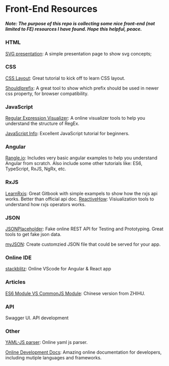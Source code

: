# Front-End Resources

##### Note: The purpose of this repo is collecting some nice front-end (not limited to FE) resources I have found. Hope this helpful, peace.

### HTML
[SVG presentation](https://nelilly.github.io/svg-info/getting-started/#0): A simple presentation page to show svg concepts;

### CSS
[CSS Layout](http://learnlayout.com/): Great tutorial to kick off to learn CSS layout.

[ShouldIprefix](http://shouldiprefix.com/): A great tool to show which prefix should be used in newer css property, for browser compatibility.

### JavaScript
[Regular Expression Visualizer](https://regexper.com/): A online visualizer tools to help you understand the structure of RegEx.

[JavaScript Info](https://javascript.info/): Excellent JavaScript tutorial for beginners.


### Angular
[Rangle.io](https://angular-2-training-book.rangle.io/): Includes very basic angular examples to help you understand Angular from scratch. Also include some other tutorials like: ES6, TypeScript, RxJS, NgRx, etc.

### RxJS
[LearnRxjs](https://www.learnrxjs.io/): Great Gitbook with simple exampels to show how the rxjs api works. Better than official api doc.
[ReactiveHow](http://reactive.how/): Visiualization tools to understand how rxjs operators works.

### JSON
[JSONPlaceholder](https://jsonplaceholder.typicode.com/): Fake online REST API for Testing and Prototyping. Great tools to get fake json data.

[myJSON](https://api.myjson.com/bins/sz7kw): Create customzied JSON file that could be served for your app.

### Online IDE
[stackblitz](https://stackblitz.com/): Online VScode for Angular & React app

### Articles
[ES6 Module VS CommonJS Module](https://zhuanlan.zhihu.com/p/33843378): Chinese version from ZHIHU.

### API
Swagger UI. API development

### Other
[YAML-JS parser](http://nodeca.github.io/js-yaml/): Online yaml js parser.

[Online Development Docs](https://devdocs.io/): Amazing online documentation for developers, including mutiple languages and frameworks. 
